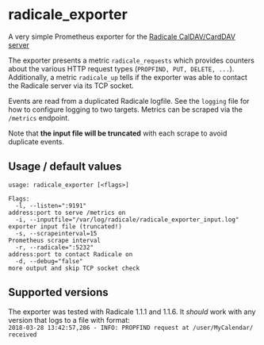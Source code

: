 # radicale_exporter

A very simple Prometheus exporter for the [Radicale CalDAV/CardDAV server](http://radicale.org)

The exporter presents a metric `radicale_requests` which provides counters about the various HTTP request types (`PROPFIND, PUT, DELETE, ...`). Additionally, a metric `radicale_up` tells if the exporter was able to contact the Radicale server via its TCP socket.

Events are read from a duplicated Radicale logfile. See the `logging` file for how to configure logging to two targets. Metrics can be scraped via the `/metrics` endpoint. 

Note that **the input file will be truncated** with each scrape to avoid duplicate events.

## Usage / default values
```
usage: radicale_exporter [<flags>]

Flags:
  -l, --listen=":9191"                                             address:port to serve /metrics on
  -i, --inputfile="/var/log/radicale/radicale_exporter_input.log"  exporter input file (truncated!)
  -s, --scrapeinterval=15                                          Prometheus scrape interval
  -r, --radicale=":5232"                                           address:port to contact Radicale on
  -d, --debug="false"                                              more output and skip TCP socket check
```

## Supported versions
The exporter was tested with Radicale 1.1.1 and 1.1.6. It *should* work with any version that logs to a file with format:  
`2018-03-28 13:42:57,286 - INFO: PROPFIND request at /user/MyCalendar/ received`
